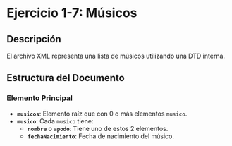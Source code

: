 # Ejercicio 1-7: Músicos

## Descripción
El archivo XML representa una lista de músicos utilizando una DTD interna.

## Estructura del Documento
### Elemento Principal
- **`musicos`**: Elemento raíz que con 0 o más elementos `musico`.
- **`musico`**: Cada `musico` tiene:
  - **`nombre`** o **`apodo`**: Tiene uno de estos 2 elementos.
  - **`fechaNacimiento`**: Fecha de nacimiento del músico.